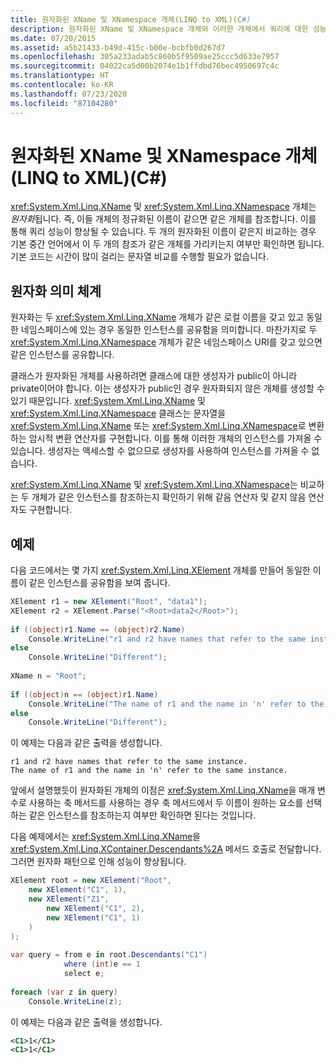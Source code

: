 ```yaml
---
title: 원자화된 XName 및 XNamespace 개체(LINQ to XML)(C#)
description: 원자화된 XName 및 XNamespace 개체와 이러한 개체에서 쿼리에 대한 성능상의 이점을 제공하는 방법에 대해 알아봅니다.
ms.date: 07/20/2015
ms.assetid: a5b21433-b49d-415c-b00e-bcbfb0d267d7
ms.openlocfilehash: 305a233adab5c860b5f9509ae25ccc5d633e7957
ms.sourcegitcommit: 04022ca5d00b2074e1b1ffdbd76bec4950697c4c
ms.translationtype: HT
ms.contentlocale: ko-KR
ms.lasthandoff: 07/23/2020
ms.locfileid: "87104280"
---
```

# <a name="atomized-xname-and-xnamespace-objects-linq-to-xml-c"></a>원자화된 XName 및 XNamespace 개체(LINQ to XML)(C#)
<xref:System.Xml.Linq.XName> 및 <xref:System.Xml.Linq.XNamespace> 개체는 *원자화*됩니다. 즉, 이들 개체의 정규화된 이름이 같으면 같은 개체를 참조합니다. 이를 통해 쿼리 성능이 향상될 수 있습니다. 두 개의 원자화된 이름이 같은지 비교하는 경우 기본 중간 언어에서 이 두 개의 참조가 같은 개체를 가리키는지 여부만 확인하면 됩니다. 기본 코드는 시간이 많이 걸리는 문자열 비교를 수행할 필요가 없습니다.  
  
## <a name="atomization-semantics"></a>원자화 의미 체계  
 원자화는 두 <xref:System.Xml.Linq.XName> 개체가 같은 로컬 이름을 갖고 있고 동일한 네임스페이스에 있는 경우 동일한 인스턴스를 공유함을 의미합니다. 마찬가지로 두 <xref:System.Xml.Linq.XNamespace> 개체가 같은 네임스페이스 URI를 갖고 있으면 같은 인스턴스를 공유합니다.  
  
 클래스가 원자화된 개체를 사용하려면 클래스에 대한 생성자가 public이 아니라 private이어야 합니다. 이는 생성자가 public인 경우 원자화되지 않은 개체를 생성할 수 있기 때문입니다. <xref:System.Xml.Linq.XName> 및 <xref:System.Xml.Linq.XNamespace> 클래스는 문자열을 <xref:System.Xml.Linq.XName> 또는 <xref:System.Xml.Linq.XNamespace>로 변환하는 암시적 변환 연산자를 구현합니다. 이를 통해 이러한 개체의 인스턴스를 가져올 수 있습니다. 생성자는 액세스할 수 없으므로 생성자를 사용하여 인스턴스를 가져올 수 없습니다.  
  
 <xref:System.Xml.Linq.XName> 및 <xref:System.Xml.Linq.XNamespace>는 비교하는 두 개체가 같은 인스턴스를 참조하는지 확인하기 위해 같음 연산자 및 같지 않음 연산자도 구현합니다.  
  
## <a name="example"></a>예제  
 다음 코드에서는 몇 가지 <xref:System.Xml.Linq.XElement> 개체를 만들어 동일한 이름이 같은 인스턴스를 공유함을 보여 줍니다.  
  
```csharp  
XElement r1 = new XElement("Root", "data1");  
XElement r2 = XElement.Parse("<Root>data2</Root>");  
  
if ((object)r1.Name == (object)r2.Name)  
    Console.WriteLine("r1 and r2 have names that refer to the same instance.");  
else  
    Console.WriteLine("Different");  
  
XName n = "Root";  
  
if ((object)n == (object)r1.Name)  
    Console.WriteLine("The name of r1 and the name in 'n' refer to the same instance.");  
else  
    Console.WriteLine("Different");  
```  
  
 이 예제는 다음과 같은 출력을 생성합니다.  
  
```output  
r1 and r2 have names that refer to the same instance.  
The name of r1 and the name in 'n' refer to the same instance.  
```  
  
 앞에서 설명했듯이 원자화된 개체의 이점은 <xref:System.Xml.Linq.XName>을 매개 변수로 사용하는 축 메서드를 사용하는 경우 축 메서드에서 두 이름이 원하는 요소를 선택하는 같은 인스턴스를 참조하는지 여부만 확인하면 된다는 것입니다.  
  
 다음 예제에서는 <xref:System.Xml.Linq.XName>을 <xref:System.Xml.Linq.XContainer.Descendants%2A> 메서드 호출로 전달합니다. 그러면 원자화 패턴으로 인해 성능이 향상됩니다.  
  
```csharp  
XElement root = new XElement("Root",  
    new XElement("C1", 1),  
    new XElement("Z1",  
        new XElement("C1", 2),  
        new XElement("C1", 1)  
    )  
);  
  
var query = from e in root.Descendants("C1")  
            where (int)e == 1  
            select e;  
  
foreach (var z in query)  
    Console.WriteLine(z);  
```  
  
 이 예제는 다음과 같은 출력을 생성합니다.  
  
```xml  
<C1>1</C1>  
<C1>1</C1>  
```  
